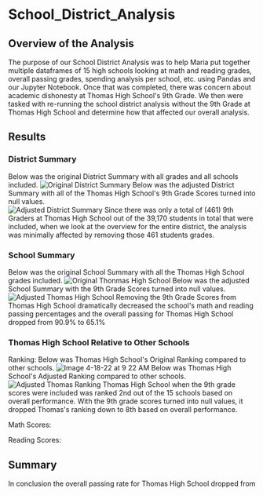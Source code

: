 # School_District_Analysis
## Overview of the Analysis
The purpose of our School District Analysis was to help Maria put together multiple dataframes of 15 high schools looking at math and reading grades, overall passing grades, spending analysis per school, etc. using Pandas and our Jupyter Notebook. Once that was completed, there was concern about academic dishonesty at Thomas High School's 9th Grade. We then were tasked with re-running the school district analysis without the 9th Grade at Thomas High School and determine how that affected our overall analysis.
## Results
### District Summary
Below was the original District Summary with all grades and all schools included.
![Original District Summary](https://user-images.githubusercontent.com/101950175/163832746-ec1d9a14-7c7f-4471-87b3-19cfc38fb72b.png)
Below was the adjusted District Summary with all of the Thomas High School's 9th Grade Scores turned into null values.  
![Adjusted District Summary](https://user-images.githubusercontent.com/101950175/163832759-23da95fe-1427-4f9d-98da-125372b0e547.png)
Since there was only a total of (461) 9th Graders at Thomas High School out of the 39,170 students in total that were included, when we look at the overview for the entire district, the analysis was minimally affected by removing those 461 students grades.  
### School Summary
Below was the original School Summary with all the Thomas High School grades included.
![Original Thonmas High School](https://user-images.githubusercontent.com/101950175/163838851-c9c3f28e-8359-45db-937b-7009bb280d69.png)
Below was the adjusted School Summary with the 9th Grade Scores turned into null values.
![Adjusted Thomas High School](https://user-images.githubusercontent.com/101950175/163837528-35d2ebd7-2884-4956-b8e8-15eac52f45d2.png)
Removing the 9th Grade Scores from Thomas High School dramatically decreased the school's math and reading passing percentages and the overall passing for Thomas High School dropped from 90.9% to 65.1%
### Thomas High School Relative to Other Schools
Ranking:
Below was Thomas High School's Original Ranking compared to other schools.
![Image 4-18-22 at 9 22 AM](https://user-images.githubusercontent.com/101950175/163840701-256fb147-e267-4cb9-9da9-06fcbebbb51f.png)
Below was Thomas High School's Adjusted Ranking compared to other schools.
![Adjusted Thomas Ranking](https://user-images.githubusercontent.com/101950175/163840337-639a13c9-19e8-48a2-8afa-915349e46c87.png)
Thomas High School when the 9th grade scores were included was ranked 2nd out of the 15 schools based on overall performance. With the 9th grade scores turned into null values, it dropped Thomas's ranking down to 8th based on overall performance.


Math Scores:


Reading Scores:



## Summary
In conclusion the overall passing rate for Thomas High School dropped from 
